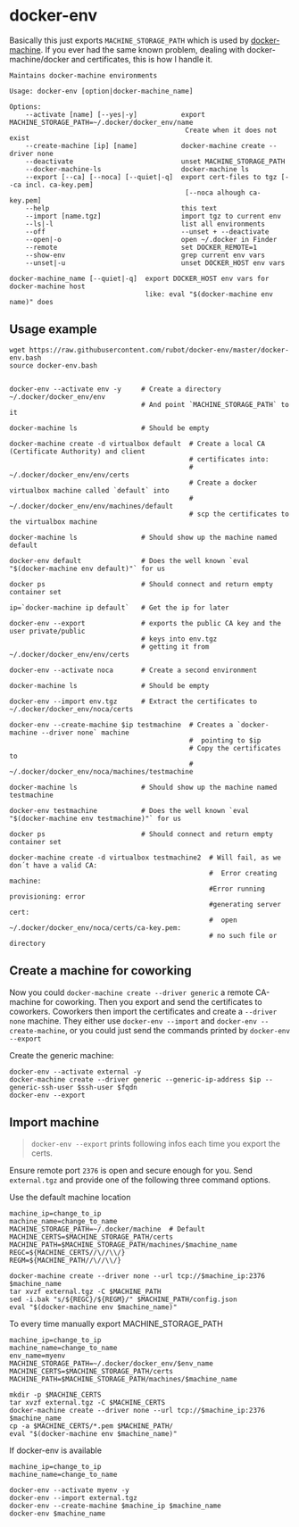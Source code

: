 # docker-env

Basically this just exports `MACHINE_STORAGE_PATH` which is used by [docker-machine](https://docs.docker.com/machine/install-machine/).
If you ever had the same known problem, dealing with docker-machine/docker and certificates, this is how I handle it.

    Maintains docker-machine environments

    Usage: docker-env [option|docker-machine_name]

    Options:
        --activate [name] [--yes|-y]           export MACHINE_STORAGE_PATH=~/.docker/docker_env/name
                                                Create when it does not exist
        --create-machine [ip] [name]           docker-machine create --driver none
        --deactivate                           unset MACHINE_STORAGE_PATH
        --docker-machine-ls                    docker-machine ls
        --export [--ca] [--noca] [--quiet|-q]  export cert-files to tgz [--ca incl. ca-key.pem]
                                                [--noca alhough ca-key.pem]
        --help                                 this text
        --import [name.tgz]                    import tgz to current env
        --ls|-l                                list all environments
        --off                                  --unset + --deactivate
        --open|-o                              open ~/.docker in Finder
        --remote                               set DOCKER_REMOTE=1
        --show-env                             grep current env vars
        --unset|-u                             unset DOCKER_HOST env vars

    docker-machine_name [--quiet|-q]  export DOCKER_HOST env vars for docker-machine host
                                      like: eval "$(docker-machine env name)" does
## Usage example

    wget https://raw.githubusercontent.com/rubot/docker-env/master/docker-env.bash
    source docker-env.bash


    docker-env --activate env -y     # Create a directory ~/.docker/docker_env/env
                                     # And point `MACHINE_STORAGE_PATH` to it

    docker-machine ls                # Should be empty

    docker-machine create -d virtualbox default  # Create a local CA (Certificate Authority) and client 
                                                 # certificates into:
                                                 #  ~/.docker/docker_env/env/certs
                                                 # Create a docker virtualbox machine called `default` into
                                                 #  ~/.docker/docker_env/env/machines/default
                                                 # scp the certificates to the virtualbox machine

    docker-machine ls                # Should show up the machine named default

    docker-env default               # Does the well known `eval "$(docker-machine env default)"` for us 

    docker ps                        # Should connect and return empty container set

    ip=`docker-machine ip default`   # Get the ip for later

    docker-env --export              # exports the public CA key and the user private/public 
                                     # keys into env.tgz
                                     # getting it from ~/.docker/docker_env/env/certs

    docker-env --activate noca       # Create a second environment
    
    docker-machine ls                # Should be empty
    
    docker-env --import env.tgz      # Extract the certificates to ~/.docker/docker_env/noca/certs
    
    docker-env --create-machine $ip testmachine  # Creates a `docker-machine --driver none` machine 
                                                 #  pointing to $ip
                                                 # Copy the certificates to
                                                 #  ~/.docker/docker_env/noca/machines/testmachine

    docker-machine ls                # Should show up the machine named testmachine

    docker-env testmachine           # Does the well known `eval "$(docker-machine env testmachine)"` for us 

    docker ps                        # Should connect and return empty container set

    docker-machine create -d virtualbox testmachine2  # Will fail, as we don´t have a valid CA:
                                                      #  Error creating machine: 
                                                      #Error running provisioning: error 
                                                      #generating server cert: 
                                                      #  open ~/.docker/docker_env/noca/certs/ca-key.pem: 
                                                      # no such file or directory

## Create a machine for coworking

Now you could `docker-machine create --driver generic` a remote CA-machine for coworking. 
Then you export and send the certificates to coworkers.
Coworkers then import the certificates and create a `--driver none` machine.
They either use `docker-env --import` and `docker-env --create-machine`, or you could 
just send the commands printed by `docker-env --export`

Create the generic machine:

    docker-env --activate external -y
    docker-machine create --driver generic --generic-ip-address $ip --generic-ssh-user $ssh-user $fqdn
    docker-env --export

## Import machine

> `docker-env --export` prints following infos each time you export the certs.

Ensure remote port `2376` is open and secure enough for you.
Send `external.tgz` and provide one of the following three command options.

Use the default machine location

    machine_ip=change_to_ip
    machine_name=change_to_name
    MACHINE_STORAGE_PATH=~/.docker/machine  # Default
    MACHINE_CERTS=$MACHINE_STORAGE_PATH/certs
    MACHINE_PATH=$MACHINE_STORAGE_PATH/machines/$machine_name
    REGC=${MACHINE_CERTS//\//\\/}
    REGM=${MACHINE_PATH//\//\\/}

    docker-machine create --driver none --url tcp://$machine_ip:2376 $machine_name
    tar xvzf external.tgz -C $MACHINE_PATH
    sed -i.bak "s/${REGC}/${REGM}/" $MACHINE_PATH/config.json
    eval "$(docker-machine env $machine_name)"

To every time manually export MACHINE_STORAGE_PATH

    machine_ip=change_to_ip
    machine_name=change_to_name
    env_name=myenv
    MACHINE_STORAGE_PATH=~/.docker/docker_env/$env_name
    MACHINE_CERTS=$MACHINE_STORAGE_PATH/certs
    MACHINE_PATH=$MACHINE_STORAGE_PATH/machines/$machine_name

    mkdir -p $MACHINE_CERTS
    tar xvzf external.tgz -C $MACHINE_CERTS
    docker-machine create --driver none --url tcp://$machine_ip:2376 $machine_name
    cp -a $MACHINE_CERTS/*.pem $MACHINE_PATH/
    eval "$(docker-machine env $machine_name)"

If docker-env is available

    machine_ip=change_to_ip
    machine_name=change_to_name

    docker-env --activate myenv -y
    docker-env --import external.tgz
    docker-env --create-machine $machine_ip $machine_name
    docker-env $machine_name
